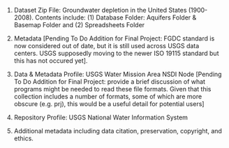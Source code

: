 1. Dataset Zip File: Groundwater depletion in the United States (1900-2008). Contents include: (1) Database Folder: Aquifers Folder & Basemap Folder and (2) Spreadsheets Folder







2. Metadata [Pending To Do Addition for Final Project: FGDC standard is now considered out of date, but it is still used across USGS data centers. USGS supposedly moving to the newer ISO 19115 standard but this has not occured yet]. 







3. Data & Metadata Profile: USGS Water Mission Area NSDI Node [Pending To Do Addition for Final Project: provide a brief discussion of what programs might be needed to read these file formats. Given that this collection includes a number of formats, some of which are more obscure (e.g. prj), this would be a useful detail for potential users]






4. Repository Profile: USGS National Water Information System





5. Additional metadata including data citation, preservation, copyright, and ethics.
